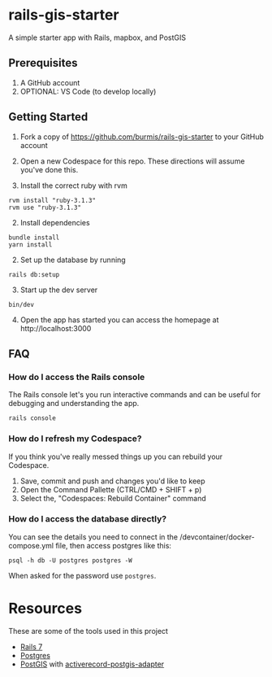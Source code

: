 # rails-gis-starter
A simple starter app with Rails, mapbox, and PostGIS

## Prerequisites

1. A GitHub account
2. OPTIONAL: VS Code (to develop locally)

## Getting Started

1. Fork a copy of https://github.com/burmis/rails-gis-starter to your GitHub account

2. Open a new Codespace for this repo. These directions will assume you've done this.

4. Install the correct ruby with rvm

```
rvm install "ruby-3.1.3"
rvm use "ruby-3.1.3"
```

2. Install dependencies

```
bundle install
yarn install
```

2. Set up the database by running

```
rails db:setup
```

3. Start up the dev server

```
bin/dev
```

4. Open the app has started you can access the homepage at http://localhost:3000

## FAQ

### How do I access the Rails console

The Rails console let's you run interactive commands and can be useful for debugging and understanding the app.

```
rails console
```

### How do I refresh my Codespace?

If you think you've really messed things up you can rebuild your Codespace.

1. Save, commit and push and changes you'd like to keep
2. Open the Command Pallette (CTRL/CMD + SHIFT + p)
3. Select the, "Codespaces: Rebuild Container" command

### How do I access the database directly?

You can see the details you need to connect in the /devcontainer/docker-compose.yml file, then access postgres like this:

```
psql -h db -U postgres postgres -W
```

When asked for the password use `postgres`.

# Resources

These are some of the tools used in this project

* [Rails 7](https://rubyonrails.org/)
* [Postgres](https://www.postgresql.org/)
* [PostGIS](https://registry.hub.docker.com/r/postgis/postgis) with [activerecord-postgis-adapter](https://github.com/rgeo/activerecord-postgis-adapter)
